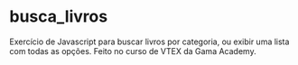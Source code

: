 # busca_livros
Exercício de Javascript para buscar livros por categoria, ou exibir uma lista com todas as opções. Feito no curso de VTEX da Gama Academy.
